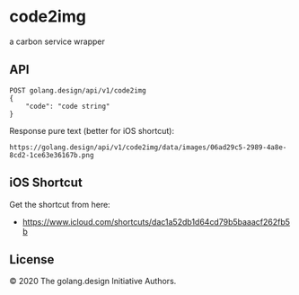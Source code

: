 # code2img

a carbon service wrapper

## API

```
POST golang.design/api/v1/code2img
{
    "code": "code string"
}
```

Response pure text (better for iOS shortcut):

```
https://golang.design/api/v1/code2img/data/images/06ad29c5-2989-4a8e-8cd2-1ce63e36167b.png
```

## iOS Shortcut

Get the shortcut from here:

- https://www.icloud.com/shortcuts/dac1a52db1d64cd79b5baaacf262fb5b

## License

&copy; 2020 The golang.design Initiative Authors.